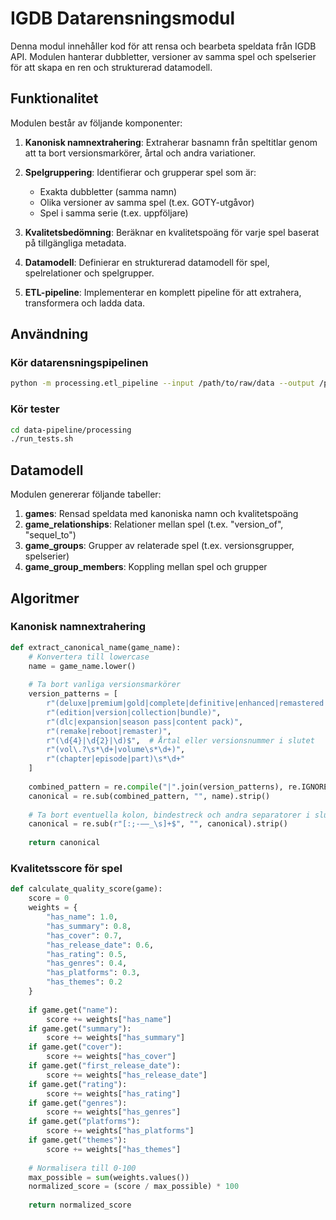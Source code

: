 # IGDB Datarensningsmodul

Denna modul innehåller kod för att rensa och bearbeta speldata från IGDB API. Modulen hanterar dubbletter, versioner av samma spel och spelserier för att skapa en ren och strukturerad datamodell.

## Funktionalitet

Modulen består av följande komponenter:

1. **Kanonisk namnextrahering**: Extraherar basnamn från speltitlar genom att ta bort versionsmarkörer, årtal och andra variationer.

2. **Spelgruppering**: Identifierar och grupperar spel som är:
   - Exakta dubbletter (samma namn)
   - Olika versioner av samma spel (t.ex. GOTY-utgåvor)
   - Spel i samma serie (t.ex. uppföljare)

3. **Kvalitetsbedömning**: Beräknar en kvalitetspoäng för varje spel baserat på tillgängliga metadata.

4. **Datamodell**: Definierar en strukturerad datamodell för spel, spelrelationer och spelgrupper.

5. **ETL-pipeline**: Implementerar en komplett pipeline för att extrahera, transformera och ladda data.

## Användning

### Kör datarensningspipelinen

```bash
python -m processing.etl_pipeline --input /path/to/raw/data --output /path/to/cleaned/data
```

### Kör tester

```bash
cd data-pipeline/processing
./run_tests.sh
```

## Datamodell

Modulen genererar följande tabeller:

1. **games**: Rensad speldata med kanoniska namn och kvalitetspoäng
2. **game_relationships**: Relationer mellan spel (t.ex. "version_of", "sequel_to")
3. **game_groups**: Grupper av relaterade spel (t.ex. versionsgrupper, spelserier)
4. **game_group_members**: Koppling mellan spel och grupper

## Algoritmer

### Kanonisk namnextrahering

```python
def extract_canonical_name(game_name):
    # Konvertera till lowercase
    name = game_name.lower()
    
    # Ta bort vanliga versionsmarkörer
    version_patterns = [
        r"(deluxe|premium|gold|complete|definitive|enhanced|remastered|hd|special|collector'?s?|goty|game of the year)",
        r"(edition|version|collection|bundle)",
        r"(dlc|expansion|season pass|content pack)",
        r"(remake|reboot|remaster)",
        r"(\d{4}|\d{2}|\d)$",  # Årtal eller versionsnummer i slutet
        r"(vol\.?\s*\d+|volume\s*\d+)",
        r"(chapter|episode|part)\s*\d+"
    ]
    
    combined_pattern = re.compile("|".join(version_patterns), re.IGNORECASE)
    canonical = re.sub(combined_pattern, "", name).strip()
    
    # Ta bort eventuella kolon, bindestreck och andra separatorer i slutet
    canonical = re.sub(r"[:;-–—_\s]+$", "", canonical).strip()
    
    return canonical
```

### Kvalitetsscore för spel

```python
def calculate_quality_score(game):
    score = 0
    weights = {
        "has_name": 1.0,
        "has_summary": 0.8,
        "has_cover": 0.7,
        "has_release_date": 0.6,
        "has_rating": 0.5,
        "has_genres": 0.4,
        "has_platforms": 0.3,
        "has_themes": 0.2
    }
    
    if game.get("name"):
        score += weights["has_name"]
    if game.get("summary"):
        score += weights["has_summary"]
    if game.get("cover"):
        score += weights["has_cover"]
    if game.get("first_release_date"):
        score += weights["has_release_date"]
    if game.get("rating"):
        score += weights["has_rating"]
    if game.get("genres"):
        score += weights["has_genres"]
    if game.get("platforms"):
        score += weights["has_platforms"]
    if game.get("themes"):
        score += weights["has_themes"]
    
    # Normalisera till 0-100
    max_possible = sum(weights.values())
    normalized_score = (score / max_possible) * 100
    
    return normalized_score
```
